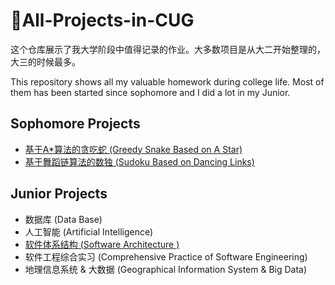 

# :calendar:All-Projects-in-CUG

这个仓库展示了我大学阶段中值得记录的作业。大多数项目是从大二开始整理的，大三的时候最多。

This repository shows all my valuable homework during college life. Most of them has been started since sophomore and I did a lot in my Junior. 



## Sophomore Projects

- [基于A*算法的贪吃蛇 (Greedy Snake Based on A Star)](./Greedy-Snake/README.md)
- [基于舞蹈链算法的数独 (Sudoku Based on Dancing Links)](./Sudoku-Game/README.md)



## Junior Projects

- 数据库 (Data Base)
- 人工智能 (Artificial Intelligence)
- [软件体系结构 (Software Architecture )](Software-Architecture/README.md)
- 软件工程综合实习 (Comprehensive Practice of Software Engineering)
- 地理信息系统 & 大数据 (Geographical Information System & Big Data)



